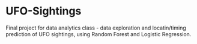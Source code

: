 # UFO-Sightings

Final project for data analytics class - data exploration and locatin/timing prediction of UFO sightings, using Random Forest and Logistic Regression.
